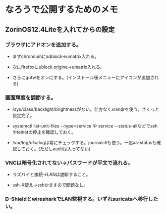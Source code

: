 # なろうで公開するためのメモ

## ZorinOS12.4Liteを入れてからの設定

### ブラウザにアドオンを追加する。

- まずchromiumにadblock→umatrix入れる。

- 次にfirefoxにublock origine→umatrix入れる。

- さらにgufwをオンにする。(インストール後メニューにアイコンが追加される)

### 画面輝度を調節する。

- /sys/class/backlight/brightnessがない。仕方なくxrandrを使う。さくっと設定完了。

- systemctl list-unit-files --type=service や service --status-allなどでsshやtelnetの停止を確認しておく。

- /var/log/ufw.logは常にチェックする。journalctlも使う。一応aa-statusも確認しておく。(ただしauditは入ってない)

### VNCは暗号化されてない→パスワードが平文で流れる。

- ラズパイと接続→LANは遮断すること。

- ssh-X使え→sshかますので問題なし。

### D-ShieldとwiresharkでLAN監視する。いずれsuricataへ移行したい。

